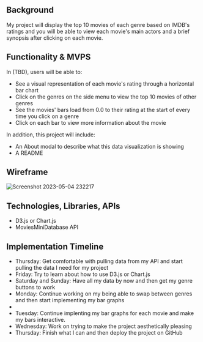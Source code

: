 <h2>Background</h1>

My project will display the top 10 movies of each genre based on IMDB's ratings 
and you will be able to view each movie's main actors and a brief synopsis after 
clicking on each movie. 


<h2>Functionality & MVPS</h2>

In (TBD), users will be able to:
<ul>
    <li>See a visual representation of each movie's rating through a horizontal bar chart</li>
    <li>Click on the genres on the side menu to view the top 10 movies of other genres</li>
    <li>See the movies' bars load from 0.0 to their rating at the start of every time you click on a genre</li>
    <li>Click on each bar to view more information about the movie</li>
</ul>

In addition, this project will include:
<ul>
    <li>An About modal to describe what this data visualization is showing</li>
    <li>A README</li>
</ul>

<h2>Wireframe</h2>

![Screenshot 2023-05-04 232217](https://user-images.githubusercontent.com/126521511/236371400-36e5e508-2eca-4e63-b7f2-ec9ddf9e5284.png)

<h2>Technologies, Libraries, APIs</h2>
<ul>
    <li>D3.js or Chart.js</li>
    <li>MoviesMiniDatabase API</li>
</ul>

<h2>Implementation Timeline</h2>
<ul>
    <li>Thursday: Get comfortable with pulling data from my API and start pulling the data I need for my project
    <li>Friday: Try to learn about how to use D3.js or Chart.js</li>
    <li>Saturday and Sunday: Have all my data by now and then get my genre buttons to work</li> 
    <li>Monday: Continue working on my being able to swap between genres and then start implementing my bar graphs<li>
    <li>Tuesday: Continue implenting my bar graphs for each movie and make my bars interactive.
    </li>
    <li>Wednesday: Work on trying to make the project aesthetically pleasing</li>
    <li>Thursday: Finish what I can and then deploy the project on GitHub</li>
</ul>
